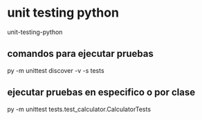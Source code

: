 # unit testing python

unit-testing-python

## comandos para ejecutar pruebas

py -m unittest discover -v -s tests

## ejecutar pruebas en especifico o por clase

py -m unittest tests.test_calculator.CalculatorTests
